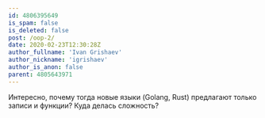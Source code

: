 ```yaml
---
id: 4806395649
is_spam: false
is_deleted: false
post: /oop-2/
date: 2020-02-23T12:30:28Z
author_fullname: 'Ivan Grishaev'
author_nickname: 'igrishaev'
author_is_anon: false
parent: 4805643971
---
```


<p>Интересно, почему тогда новые языки (Golang, Rust) предлагают только записи и функции? Куда делась сложность?</p>
